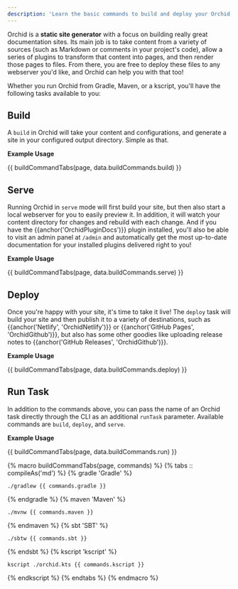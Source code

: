 ```yaml
---
description: 'Learn the basic commands to build and deploy your Orchid static site'
---
```


Orchid is a **static site generator** with a focus on building really great documentation sites. Its main job is to take
content from a variety of sources (such as Markdown or comments in your project's code), allow a series of plugins to 
transform that content into pages, and then render those pages to files. From there, you are free to deploy these files
to any webserver you'd like, and Orchid can help you with that too! 

Whether you run Orchid from Gradle, Maven, or a kscript, you'll have the following tasks available to you:

## Build

A `build` in Orchid will take your content and configurations, and generate a site in your configured output directory.
Simple as that.

**Example Usage**

{{ buildCommandTabs(page, data.buildCommands.build) }}

## Serve

Running Orchid in `serve` mode will first build your site, but then also start a local webserver for you to easily 
preview it. In addition, it will watch your content directory for changes and rebuild with each change. And if you have
the {{anchor('OrchidPluginDocs')}} plugin installed, you'll also be able to visit an admin panel at `/admin` and 
automatically get the most up-to-date documentation for your installed plugins delivered right to you!

**Example Usage**

{{ buildCommandTabs(page, data.buildCommands.serve) }}

## Deploy

Once you're happy with your site, it's time to take it live! The `deploy` task will build your site and then publish it 
to a variety of destinations, such as {{anchor('Netlify', 'OrchidNetlify')}} or {{anchor('GitHub Pages', 'OrchidGithub')}}, but also has some other 
goodies like uploading release notes to {{anchor('GitHub Releases', 'OrchidGithub')}}.

**Example Usage**

{{ buildCommandTabs(page, data.buildCommands.deploy) }}

## Run Task

In addition to the commands above, you can pass the name of an Orchid task directly through the CLI as an additional
`runTask` parameter. Available commands are `build`, `deploy`, and `serve`.

**Example Usage**

{{ buildCommandTabs(page, data.buildCommands.run) }}

{% macro buildCommandTabs(page, commands) %}
{% tabs :: compileAs('md') %}
{% gradle 'Gradle' %}
```
./gradlew {{ commands.gradle }}
```
{% endgradle %}
{% maven 'Maven' %}
```
./mvnw {{ commands.maven }}
```
{% endmaven %}
{% sbt 'SBT' %}
```
./sbtw {{ commands.sbt }}
```
{% endsbt %}
{% kscript 'kscript' %}
```
kscript ./orchid.kts {{ commands.kscript }}
```
{% endkscript %}
{% endtabs %}
{% endmacro %}
